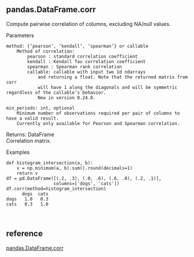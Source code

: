 ## pandas.DataFrame.corr

Compute pairwise correlation of columns, excluding NA/null values.

Parameters
```
method: {‘pearson’, ‘kendall’, ‘spearman’} or callable
    Method of correlation:
        pearson : standard correlation coefficient
        kendall : Kendall Tau correlation coefficient
        spearman : Spearman rank correlation
        callable: callable with input two 1d ndarrays
            and returning a float. Note that the returned matrix from corr 
            will have 1 along the diagonals and will be symmetric regardless of the callable’s behavior.
            New in version 0.24.0.

min_periods: int, optional
    Minimum number of observations required per pair of columns to have a valid result.
    Currently only available for Pearson and Spearman correlation.
```
Returns: DataFrame  
Correlation matrix.

Examples
```
def histogram_intersection(a, b):
    v = np.minimum(a, b).sum().round(decimals=1)
    return v
df = pd.DataFrame([(.2, .3), (.0, .6), (.6, .0), (.2, .1)],
                  columns=['dogs', 'cats'])
df.corr(method=histogram_intersection)
      dogs  cats
dogs   1.0   0.3
cats   0.3   1.0
```

&nbsp;
## reference
[pandas.DataFrame.corr](https://pandas.pydata.org/pandas-docs/stable/reference/api/pandas.DataFrame.corr.html)
